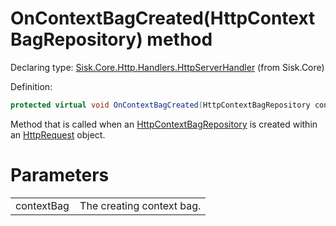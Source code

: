 <!--

Copyrights 2023 Sisk Framework - CypherPotato
Published under MIT license

!!! DO NOT EDIT THIS FILE !!!
This file was generated by a tool in the Sisk package. To edit the information in this documentation,
edit the XML documentation present in the Sisk source code.

-->


# OnContextBagCreated(HttpContextBagRepository) method

Declaring type: [Sisk.Core.Http.Handlers.HttpServerHandler](/spec/Sisk.Core.Http.Handlers.HttpServerHandler.md) (from Sisk.Core)


Definition:

```cs
protected virtual void OnContextBagCreated(HttpContextBagRepository contextBag)
```

Method that is called when an <a href="/spec/Sisk.Core.Http.HttpContextBagRepository.md">HttpContextBagRepository</a> is created within an <a href="/spec/Sisk.Core.Http.HttpRequest.md">HttpRequest</a> object.


# Parameters

<table>
    <tbody>
<tr>
    <td width="33%">contextBag</td>
    <td>The creating context bag.</td>
</tr>
    </tbody>
</table>
